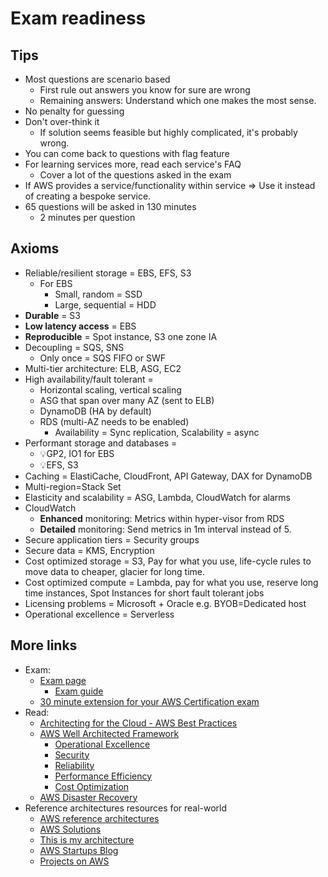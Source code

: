 # Exam readiness

## Tips

- Most questions are scenario based
  - First rule out answers you know for sure are wrong
  - Remaining answers: Understand which one makes the most sense.
- No penalty for guessing
- Don't over-think it
  - If solution seems feasible but highly complicated, it's probably wrong.
- You can come back to questions with flag feature
- For learning services more, read each service's FAQ
  - Cover a lot of the questions asked in the exam
- If AWS provides a service/functionality within service => Use it instead of creating a bespoke service.
- 65 questions will be asked in 130 minutes
  - 2 minutes per question

## Axioms

- Reliable/resilient storage = EBS, EFS, S3
  - For EBS
    - Small, random = SSD
    - Large, sequential = HDD
- **Durable** = S3
- **Low latency access** = EBS
- **Reproducible** = Spot instance, S3 one zone IA
- Decoupling = SQS, SNS
  - Only once = SQS FIFO or SWF
- Multi-tier architecture: ELB, ASG, EC2
- High availability/fault tolerant =
  - Horizontal scaling, vertical scaling
  - ASG that span over many AZ (sent to ELB)
  - DynamoDB (HA by default)
  - RDS (multi-AZ needs to be enabled)
    - Availability = Sync replication, Scalability = async
- Performant storage and databases =
  - 💡GP2, IO1 for EBS
  - 💡EFS, S3
- Caching = ElastiCache, CloudFront, API Gateway, DAX for DynamoDB
- Multi-region=Stack Set
- Elasticity and scalability = ASG, Lambda, CloudWatch for alarms
- CloudWatch
  - **Enhanced** monitoring: Metrics within hyper-visor from RDS
  - **Detailed** monitoring: Send metrics in 1m interval instead of 5.
- Secure application tiers = Security groups
- Secure data = KMS, Encryption
- Cost optimized storage = S3, Pay for what you use, life-cycle rules to move data to cheaper, glacier for long time.
- Cost optimized compute = Lambda, pay for what you use, reserve long time instances, Spot Instances for short fault tolerant jobs
- Licensing problems = Microsoft + Oracle e.g. BYOB=Dedicated host
- Operational excellence = Serverless

## More links

- Exam:
  - [Exam page](https://aws.amazon.com/certification/certified-solutions-architect-associate/)
    - [Exam guide](https://d1.awsstatic.com/training-and-certification/docs-sa-assoc/AWS_Certified_Solutions_Architect_Associate-Exam_Guide_EN_1.8.pdf)
  - [30 minute extension for your AWS Certification exam](https://www.linkedin.com/pulse/30-minute-extension-your-aws-certification-exam-garcia-lozano)
- Read:
  - [Architecting for the Cloud - AWS Best Practices](https://d1.awsstatic.com/whitepapers/AWS_Cloud_Best_Practices.pdf)
  - [AWS Well Architected Framework](https://aws.amazon.com/architecture/well-architected/)
    - [Operational Excellence](https://d1.awsstatic.com/whitepapers/architecture/AWS-Operational-Excellence-Pillar.pdf)
    - [Security](https://d1.awsstatic.com/whitepapers/architecture/AWS-Security-Pillar.pdf)
    - [Reliability](https://d1.awsstatic.com/whitepapers/architecture/AWS-Reliability-Pillar.pdf)
    - [Performance Efficiency](https://d1.awsstatic.com/whitepapers/architecture/AWS-Performance-Efficiency-Pillar.pdf)
    - [Cost Optimization](https://d1.awsstatic.com/whitepapers/architecture/AWS-Cost-Optimization-Pillar.pdf)
  - [AWS Disaster Recovery](https://d1.awsstatic.com/asset-repository/products/CloudEndure/CloudEndure_Affordable_Enterprise-Grade_Disaster_Recovery_Using_AWS.pdf)
- Reference architectures resources for real-world
  - [AWS reference architectures](https://aws.amazon.com/architecture)
  - [AWS Solutions](https://aws.amazon.com/solutions)
  - [This is my architecture](https://aws.amazon.com/this-is-my-architecture/?tma.sort-by=item.additionalFields.airDate&tma.sort-order=desc)
  - [AWS Startups Blog](https://aws.amazon.com/blogs/startups/)
  - [Projects on AWS](https://aws.amazon.com/getting-started/projects/)
